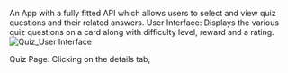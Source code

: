 An App with a fully fitted API which allows users to select and view quiz questions and their related answers.
User Interface: Displays the various quiz questions on a card along with difficulty level, reward and a rating.
![Quiz_User Interface](https://github.com/Stephen-Afari/Quiz-App-with-API/assets/62534292/ca7bcc53-19b5-43e5-8864-6fc3804d30ad)

Quiz Page: Clicking on the details tab,


